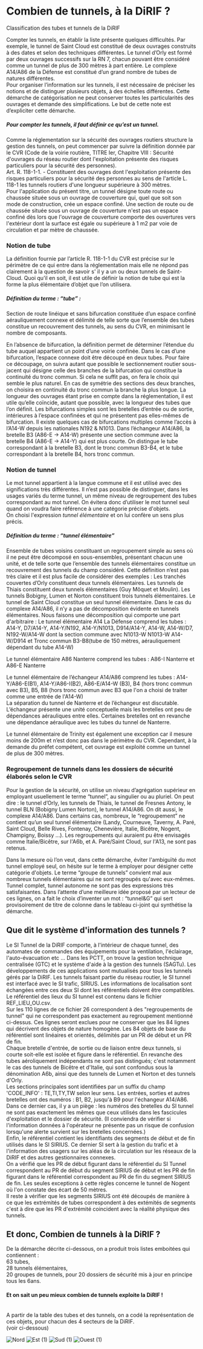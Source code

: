 # Combien de tunnels, à la DiRIF ?
Classification des tubes et tunnels de la DiRIF

Compter les tunnels, en établir la liste présente quelques difficultés. Par exemple, le tunnel de Saint Cloud est constitué de deux ouvrages construits à des dates et selon des techniques différentes. Le tunnel d’Orly est formé par deux ouvrages successifs sur la RN 7, chacun pouvant être considéré comme un tunnel de plus de 300 mètres à part entière. Le complexe A14/A86 de la Défense est constitué d’un grand nombre de tubes de natures différentes. <br>
Pour organiser l’information sur les tunnels, il est nécessaire de préciser les notions et de distinguer plusieurs objets, à des échelles différentes. Cette démarche de catégorisation ne peut conserver toutes les particularités des ouvrages et demande des simplifications. Le but de cette note est d’expliciter cette démarche.

##### Pour compter les tunnels, il faut définir ce qu’est un tunnel.
Comme la réglementation sur la sécurité des ouvrages routiers structure la gestion des tunnels, on peut commencer par suivre la définition donnée par le CVR (Code de la voirie routière, TITRE Ier, Chapitre VIII : Sécurité d'ouvrages du réseau routier dont l'exploitation présente des risques particuliers pour la sécurité des personnes). <br>
Art. R. 118-1-1. - Constituent des ouvrages dont l'exploitation présente des risques particuliers pour la sécurité des personnes au sens de l'article L. 118-1 les tunnels routiers d'une longueur supérieure à 300 mètres. <br>
Pour l'application du présent titre, un tunnel désigne toute route ou chaussée située sous un ouvrage de couverture qui, quel que soit son mode de construction, crée un espace confiné. Une section de route ou de chaussée située sous un ouvrage de couverture n'est pas un espace confiné dès lors que l'ouvrage de couverture comporte des ouvertures vers l'extérieur dont la surface est égale ou supérieure à 1 m2 par voie de circulation et par mètre de chaussée.
### Notion de tube
La définition fournie par l’article  R. 118-1-1 du CVR est précise sur le périmètre de ce qui entre dans la réglementation mais elle ne répond pas clairement à la question de savoir s' il y a un ou deux tunnels de Saint-Cloud.
Quoi qu’il en soit, il est utile de définir la notion de tube qui est la forme la plus élémentaire d’objet que l’on utilisera.
##### Définition du terme : “tube” :
Section de route linéique et sans bifurcation constituée d’un espace confiné aérauliquement connexe et délimité de telle sorte que l’ensemble des tubes constitue un recouvrement des tunnels, au sens du CVR, en minimisant le nombre de composants.

En l’absence de bifurcation, la définition permet de déterminer l’étendue du tube auquel appartient un point d’une voirie confinée. Dans le cas d’une bifurcation, l’espace connexe doit être découpé en deux tubes. Pour faire ce découpage, on suivra autant que possible le sectionnement routier sous-jacent qui désigne celle des branches de la bifurcation qui constitue la continuité du tronc commun. Si cela ne suffit pas, on fera le choix qui semble le plus naturel. En cas de symétrie des sections des deux branches, on choisira en continuité du tronc commun la branche la plus longue. La longueur des ouvrages étant prise en compte dans la réglementation, il est utile qu’elle coïncide, autant que possible, avec la longueur des tubes que l’on définit.
Les bifurcations simples sont les bretelles d’entrée ou de sortie, intérieures à l’espace confinées et qui ne présentent pas elles-mêmes de bifurcation. Il existe quelques cas de bifurcations multiples comme l’accès à l’A14-W depuis les nationales N192 & N1013.
Dans l’échangeur A14/A86, la bretelle B3 (A86-E -> A14-W) présente une section commune avec  la bretelle B4 (A86-E -> A14-Y)  qui est plus courte. On distingue le tube correspondant à la bretelle B3, dont le tronc commun B3-B4, et le tube correspondant à la bretelle B4, hors tronc commun.

### Notion de tunnel
Le mot tunnel appartient à la langue commune et il est utilisé avec des significations très différentes. Il n’est pas possible de distinguer, dans les usages variés du terme tunnel, un même niveau de regroupement des tubes correspondant au mot tunnel. On évitera donc d’utiliser le mot tunnel seul quand on voudra faire référence à une catégorie précise d'objets.  
On choisi l'expression *tunnel élémentaire* et on lui confère un sens plus précis.

##### Définition du terme : “tunnel élémentaire”
Ensemble de tubes voisins constituant un regroupement simple au sens où il ne peut être décomposé en sous-ensembles, présentant chacun une unité, et de telle sorte que l’ensemble des tunnels élémentaires constitue un recouvrement des tunnels du champ considéré.
Cette définition n’est pas très claire et il est plus facile de considérer des exemples : 
Les tranchés couvertes d’Orly constituent deux tunnels élémentaires.
Les tunnels de Thiais constituent deux tunnels élémentaires (Guy Môquet et Moulin).
Les tunnels Bobigny, Lumen et Norton constituent trois tunnels élémentaires.
Le tunnel de Saint Cloud constitue un seul tunnel élémentaire.
Dans le cas du complexe A14/A86, il n’y a pas de décomposition évidente en tunnels élémentaires. Nous faisons une décomposition qui comporte une part d'arbitraire :
Le tunnel élémentaire A14 La Défense comprend les tubes : <br>
A14-Y,
 D7/A14-Y, 
A14-Y/N192, 
A14-Y/N1013, 
D914/A14-Y, 
A14-W,
A14-W/D7,
 N192-W/A14-W dont la section commune avec N1013-W
 N1013-W
A14-W/D914 et
Tronc commun B3-B8(tube de 150 mètres, aérauliquement dépendant du tube A14-W)

Le tunnel élémentaire A86 Nanterre comprend les tubes : 
A86-I Nanterre et 
A86-E Nanterre 

Le tunnel élémentaire de l’échangeur A14/A86 comprend les tubes :
A14-Y/A86-E(B1),
A14-Y/A86-I(B2),
A86-E/A14-W (B3),
B4 (hors tronc commun avec B3),
B5,
B8 (hors tronc commun avec B3 que l'on a choisi de traiter comme une entrée de l'A14-W)  <br>
La séparation du tunnel de Nanterre et de l’échangeur est discutable. L’échangeur présente une unité conceptuelle mais les bretelles ont peu de dépendances aérauliques entre elles. Certaines bretelles ont en revanche une dépendance aéraulique avec les tubes du tunnel de Nanterre.

Le tunnel élémentaire de Trinity est également une exception car il mesure moins de 200m et n’est donc pas dans le périmètre du CVR. Cependant, à la demande du préfet compétent, cet ouvrage est exploité comme un tunnel de plus de 300 mètres.

### Regroupement de tunnels dans les dossiers de sécurité élaborés selon le CVR
Pour la gestion de la sécurité, on utilise un niveau d’agrégation supérieur en employant usuellement le terme “tunnel”, au singulier ou au pluriel. On peut dire : le tunnel d’Orly, les tunnels de Thiais, le tunnel de Fresnes Antony, le tunnel BLN (Bobigny Lumen Norton), le tunnel A14/A86. On dit aussi, le complexe A14/A86. Dans certains cas, nombreux, le “regroupement” ne contient qu’un seul tunnel élémentaire (Landy, Courneuve, Taverny, A. Paré, Saint Cloud, Belle Rives, Fontenay, Chenevière, Italie, Bicêtre, Nogent, Champigny, Boissy …).
Les regroupements qui auraient pu être envisagés comme Italie/Bicêtre, sur l'A6b, et A. Paré/Saint Cloud, sur l'A13, ne sont pas retenus.

 Dans la mesure où l’on veut, dans cette démarche, éviter l'ambiguïté du mot tunnel employé seul, on hésite sur le terme à employer pour désigner cette catégorie d'objets. Le terme “groupe de tunnels” convient mal aux nombreux tunnels élémentaires qui ne sont regroupés qu'avec eux-mêmes. Tunnel complet, tunnel autonome ne sont pas des expressions très satisfaisantes. Dans l’attente d’une meilleure idée proposé par un lecteur de ces lignes, on a fait le choix d’inventer un mot : “tunnel&G” qui sert provisoirement de titre de colonne dans le tableau ci-joint qui synthétise la démarche.

## Que dit le système d'information des tunnels ?
Le SI Tunnel de la DiRIF comporte, à l'intérieur de chaque tunnel, des automates de commandes des équipements pour la ventilation, l'éclairage, l'auto-évacuation etc ...  Dans les PCTT, on trouve la gestion technique centralisée (GTC) et le système d'aide à la gestion des tunnels (SAGTu). Les développements de ces applications sont mutualisés pour tous les tunnels gérés par la DiRIF. Les tunnels faisant partie du réseau routier, le SI tunnel est interfacé avec le SI trafic, SIRIUS. Les informations de localisation sont échangées entre ces deux SI dont les référentiels doivent être compatibles. Le référentiel des lieux du SI tunnel est contenu dans le fichier REF_LIEU_OU.csv.<br>
Sur les 110 lignes de ce fichier 26 correspondent à des "regroupements de tunnel" qui ne correspondent pas exactement au regroupement mentionné ci-dessus. Ces lignes seront exclues pour ne conserver que les 84 lignes qui décrivent des objets de nature homogène. Les 84 objets de base du référentiel sont linéaires et orientés, délimités par un PR de début et un PR de fin. <br> 
Chaque bretelle d'entrée, de sortie ou de liaison entre deux tunnels, si courte soit-elle est isolée et figure dans le référentiel. En revanche des tubes aéroliquement indépendants ne sont pas distingués; c'est notamment le cas des tunnels de Bicêtre et d'Italie, qui sont confondus sous la dénomination A6b, ainsi que des tunnels de Lumen et Norton et des tunnels d'Orly. <br>
Les sections principales sont identifiées par un suffix du champ 'CODE_INFO' : TE,TI,TY,TW selon leur sens. Les entrées, sorties et autres bretelles ont des numéros : B1, B2, jusqu'à B9 pour l'échangeur A14/A86. Dans ce dernier cas, il y a un piège : les numéros des bretelles du SI tunnel ne sont pas exactement les mêmes que ceux utilisés dans les fascicules d'exploitation et le dossier de sécurité. (Il conviendra de vérifier si l'information données à l'opérateur ne présente pas un risque de confusion lorsqu'une alerte survient sur les bretelles concernées.) <br>
Enfin, le référentiel contient les identifiants des segments de début et de fin utilisés dans le SI SIRIUS. Ce dernier SI sert à la gestion du trafic et à l'information des usagers sur les aléas de la circulation sur les réseaux de la DiRIF et des autres gestionnaires connexes.<br>
On a vérifié que les PR de début figurant dans le référentiel du SI Tunnel correspondent au PR de début du segment SIRIUS de début et les PR de fin figurant dans le référentiel correspondent au PR de fin du segment SIRIUS de fin. Les seules exceptions à cette règles concerne le tunnel de Nogent où l'on constate des écart de 50 mètres. <br>
Il reste à vérifier que les segments SIRIUS ont été découpés de manière à ce que les extrémités de tubes correspondent à des extémités de segments c'est à dire que les PR d'extrémité coincident avec la réalité physique des tunnels.

## Et donc,  Combien de tunnels à la DiRIF ?
De la démarche décrite ci-dessous, on a produit trois listes emboitées qui contiennent :<br>
63 tubes, <br>
28 tunnels élémentaires, <br>
20 groupes de tunnels, pour 20 dossiers de sécurité mis à jour en principe tous les 6ans. <br>

#### Et on sait un peu mieux combien de tunnels exploite la DiRIF !
<br>
A partir de la table des tubes et des tunnels, on a codé la représentation de ces objets, pour chacun des 4 secteurs de la DiRIF. <br>
(voir ci-dessous)

![Nord](https://user-images.githubusercontent.com/47625071/180638181-b44b7e89-2231-4717-9fb1-748448179e0f.png)
![Est (1)](https://user-images.githubusercontent.com/47625071/180638182-126dcd7c-e6f0-40c0-8741-4fbf7d34f30c.png)
![Sud (1)](https://user-images.githubusercontent.com/47625071/180638183-bf42dacd-b959-4e09-94c8-715f3125d57e.png)
![Ouest (1)](https://user-images.githubusercontent.com/47625071/180638185-bbd2d1de-c427-4ce4-967a-223e137bf4ff.png)






